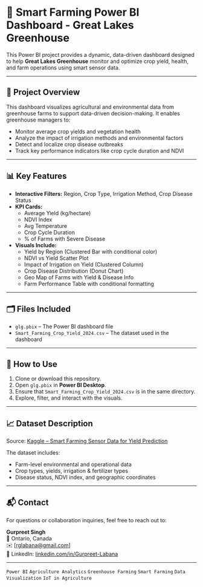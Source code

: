 # 🌱 Smart Farming Power BI Dashboard - Great Lakes Greenhouse

This Power BI project provides a dynamic, data-driven dashboard designed to help **Great Lakes Greenhouse** monitor and optimize crop yield, health, and farm operations using smart sensor data.

---

## 📌 Project Overview

This dashboard visualizes agricultural and environmental data from greenhouse farms to support data-driven decision-making. It enables greenhouse managers to:

- Monitor average crop yields and vegetation health
- Analyze the impact of irrigation methods and environmental factors
- Detect and localize crop disease outbreaks
- Track key performance indicators like crop cycle duration and NDVI

---

## 📊 Key Features

- **Interactive Filters:** Region, Crop Type, Irrigation Method, Crop Disease Status
- **KPI Cards:**  
  - Average Yield (kg/hectare)  
  - NDVI Index  
  - Avg Temperature  
  - Crop Cycle Duration  
  - % of Farms with Severe Disease
- **Visuals Include:**
  - Yield by Region (Clustered Bar with conditional color)
  - NDVI vs Yield Scatter Plot
  - Impact of Irrigation on Yield (Clustered Column)
  - Crop Disease Distribution (Donut Chart)
  - Geo Map of Farms with Yield & Disease Info
  - Farm Performance Table with conditional formatting

---

## 🗂️ Files Included

- `glg.pbix` – The Power BI dashboard file
- `Smart_Farming_Crop_Yield_2024.csv` – The dataset used in the dashboard

---

## 🚀 How to Use

1. Clone or download this repository.
2. Open `glg.pbix` in **Power BI Desktop**.
3. Ensure that `Smart_Farming_Crop_Yield_2024.csv` is in the same directory.
4. Explore, filter, and interact with the visuals.

---

## 📈 Dataset Description

Source: [Kaggle – Smart Farming Sensor Data for Yield Prediction](https://www.kaggle.com/datasets/atharvasoundankar/smart-farming-sensor-data-for-yield-prediction)

The dataset includes:
- Farm-level environmental and operational data
- Crop types, yields, irrigation & fertilizer types
- Disease status, NDVI index, and geographic coordinates

---

## 📬 Contact

For questions or collaboration inquiries, feel free to reach out to:

**Gurpreet Singh**  
📍 Ontario, Canada  
✉️ [rglabana@gmail.com]  
📎 LinkedIn: [linkedin.com/in/Gurpreet-Labana](https://www.linkedin.com/in/thegurpreetsingh/)

---


`Power BI` `Agriculture Analytics` `Greenhouse Farming` `Smart Farming` `Data Visualization` `IoT in Agriculture`
